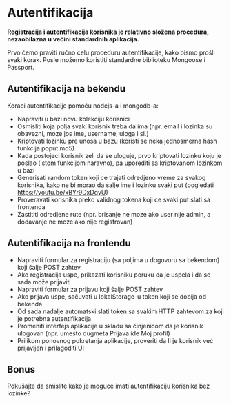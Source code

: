 # Autentifikacija

**Registracija i autentifikacija korisnika je relativno složena procedura, nezaobilazna u većini standardnih aplikacija.**

Prvo ćemo praviti ručno celu proceduru autentifikacije, kako bismo prošli svaki korak. Posle možemo koristiti standardne biblioteku Mongoose i Passport.

## Autentifikacija na bekendu

Koraci autentifikacije pomoću nodejs-a i mongodb-a:

- Napraviti u bazi novu kolekciju korisnici
- Osmisliti koja polja svaki korisnik treba da ima (npr. email i lozinka su obavezni, moze jos ime, username, uloga i sl.)
- Kriptovati lozinku pre unosa u bazu (koristi se neka jednosmerna hash funkcija poput md5)
- Kada postojeci korisnik zeli da se uloguje, prvo kriptovati lozinku koju je poslao (istom funkcijom naravno), pa uporediti sa kriptovanom lozinkom u bazi
- Generisati random token koji ce trajati odredjeno vreme za svakog korisnika, kako ne bi morao da salje ime i lozinku svaki put (pogledati https://youtu.be/xBYr9DxDqyU)
- Proveravati korisnika preko validnog tokena koji ce svaki put slati sa frontenda
- Zastititi odredjene rute (npr. brisanje ne moze ako user nije admin, a dodavanje ne moze ako nije registrovan)

## Autentifikacija na frontendu

- Napraviti formular za registraciju (sa poljima u dogovoru sa bekendom) koji šalje POST zahtev
- Ako registracija uspe, prikazati korisniku poruku da je uspela i da se sada može prijaviti
- Napraviti formular za prijavu koji šalje POST zahtev
- Ako prijava uspe, sačuvati u lokalStorage-u token koji se dobija od bekenda
- Od sada nadalje automatski slati token sa svakim HTTP zahtevom za koji je potrebna autentifikacija
- Promeniti interfejs aplikacije u skladu sa činjenicom da je korisnik ulogovan (npr. umesto dugmeta Prijava ide Moj profil)
- Prilikom ponovnog pokretanja aplikacije, proveriti da li je korisnik već prijavljen i prilagoditi UI

## Bonus

Pokušajte da smislite kako je moguce imati autentifikaciju korisnika bez lozinke?
